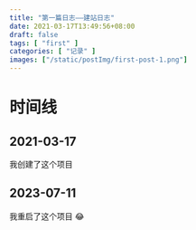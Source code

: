 ```yaml
---
title: "第一篇日志——建站日志"
date: 2021-03-17T13:49:56+08:00
draft: false
tags: [ "first" ]
categories: [ "记录" ]
images: ["/static/postImg/first-post-1.png"]
---
```

# 时间线

## 2021-03-17 

我创建了这个项目

## 2023-07-11

我重启了这个项目 😂
